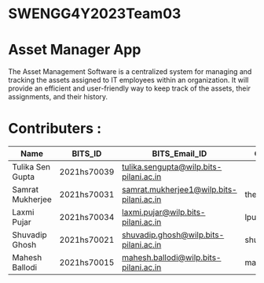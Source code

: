 # SWENGG4Y2023Team03

# Asset Manager App 

The Asset Management Software is a centralized system for managing and tracking the assets assigned to IT employees within an organization. It will provide an efficient and user-friendly way to keep track of the assets, their assignments, and their history.

# Contributers :

| Name             | BITS_ID      | BITS_Email_ID                              | Github_ID      |
| ---------------- | ------------ | -----------------------------------------  | -------------- |
| Tulika Sen Gupta | 2021hs70039  | tulika.sengupta@wilp.bits-pilani.ac.in     |                |
| Samrat Mukherjee | 2021hs70031  | samrat.mukherjee1@wilp.bits-pilani.ac.in   |  thekingiscold |
| Laxmi Pujar      | 2021hs70034  | laxmi.pujar@wilp.bits-pilani.ac.in         |  lpujar        |
| Shuvadip Ghosh   | 2021hs70021  | shuvadip.ghosh@wilp.bits-pilani.ac.in      |  shuvadipghosh |
| Mahesh Ballodi   | 2021hs70015  | mahesh.ballodi@wilp.bits-pilani.ac.in      |  mahiexe       |

